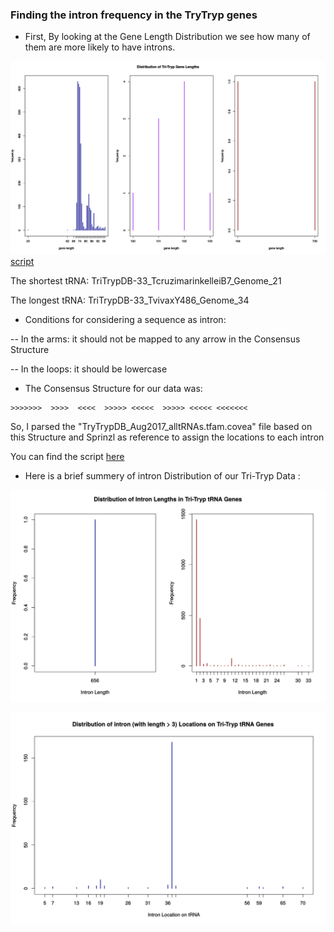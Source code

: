 ### Finding the intron frequency in the TryTryp genes

- First, By looking at the Gene Length Distribution we see how many of them are more likely to have introns.

![alt text](https://github.com/fhadinezhadUC/leshmania/blob/master/intronFrequency/GeneLengthDistribution.svg)
[script](https://github.com/fhadinezhadUC/leshmania/blob/master/GeneLength.R)

The shortest tRNA: TriTrypDB-33_TcruzimarinkelleiB7_Genome_21

The longest tRNA: TriTrypDB-33_TvivaxY486_Genome_34

- Conditions for considering a sequence as intron:

-- In the arms: it should not be mapped to any arrow in the Consensus Structure

-- In the loops: it should be lowercase 

- The Consensus Structure for our data was:
```
>>>>>>>  >>>>  <<<<  >>>>> <<<<<  >>>>> <<<<< <<<<<<<
```

So, I parsed the "TryTrypDB_Aug2017_alltRNAs.tfam.covea" file based on this Structure and Sprinzl as reference to assign the locations to each intron

You can find the script [here](https://github.com/fhadinezhadUC/leshmania/blob/master/intronDist.R)

- Here is a brief summery of intron Distribution of our Tri-Tryp Data :

![alt text](https://github.com/fhadinezhadUC/leshmania/blob/master/intronFrequency/IntronLengthDist.svg)

![alt text](https://github.com/fhadinezhadUC/leshmania/blob/master/intronFrequency/intronlocationdist.svg)

